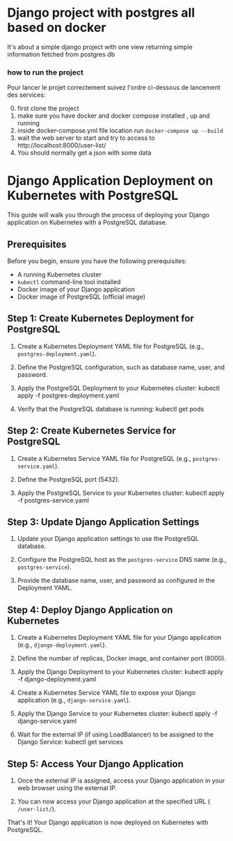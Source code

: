 # Django project with postgres all based on docker
It's about a simple django project with one view returning simple information fetched from postgres db



### how to run the project

Pour lancer le projet correctement suivez l'ordre ci-dessous de lancement des services:

0. first clone the project
1. make sure you have docker and docker compose installed , up and running
2. inside docker-compose.yml file location run `docker-compose up --build`
3. wait the web server to start and try to access to http://localhost:8000/user-list/
4. You should normally get a json with some data

# Django Application Deployment on Kubernetes with PostgreSQL

This guide will walk you through the process of deploying your Django application on Kubernetes with a PostgreSQL database.

## Prerequisites

Before you begin, ensure you have the following prerequisites:
- A running Kubernetes cluster
- `kubectl` command-line tool installed
- Docker image of your Django application
- Docker image of PostgreSQL (official image)

## Step 1: Create Kubernetes Deployment for PostgreSQL

1. Create a Kubernetes Deployment YAML file for PostgreSQL (e.g., `postgres-deployment.yaml`).

2. Define the PostgreSQL configuration, such as database name, user, and password.

3. Apply the PostgreSQL Deployment to your Kubernetes cluster:
kubectl apply -f postgres-deployment.yaml

4. Verify that the PostgreSQL database is running:
kubectl get pods


## Step 2: Create Kubernetes Service for PostgreSQL

1. Create a Kubernetes Service YAML file for PostgreSQL (e.g., `postgres-service.yaml`).

2. Define the PostgreSQL port (5432).

3. Apply the PostgreSQL Service to your Kubernetes cluster:
kubectl apply -f postgres-service.yaml


## Step 3: Update Django Application Settings

1. Update your Django application settings to use the PostgreSQL database.

2. Configure the PostgreSQL host as the `postgres-service` DNS name (e.g., `postgres-service`).

3. Provide the database name, user, and password as configured in the Deployment YAML.

## Step 4: Deploy Django Application on Kubernetes

1. Create a Kubernetes Deployment YAML file for your Django application (e.g., `django-deployment.yaml`).

2. Define the number of replicas, Docker image, and container port (8000).

3. Apply the Django Deployment to your Kubernetes cluster:
kubectl apply -f django-deployment.yaml

4. Create a Kubernetes Service YAML file to expose your Django application (e.g., `django-service.yaml`).

5. Apply the Django Service to your Kubernetes cluster:
kubectl apply -f django-service.yaml

6. Wait for the external IP (if using LoadBalancer) to be assigned to the Django Service:
kubectl get services

## Step 5: Access Your Django Application

1. Once the external IP is assigned, access your Django application in your web browser using the external IP.

2. You can now access your Django application at the specified URL ( `/user-list/`).

That's it! Your Django application is now deployed on Kubernetes with PostgreSQL.

